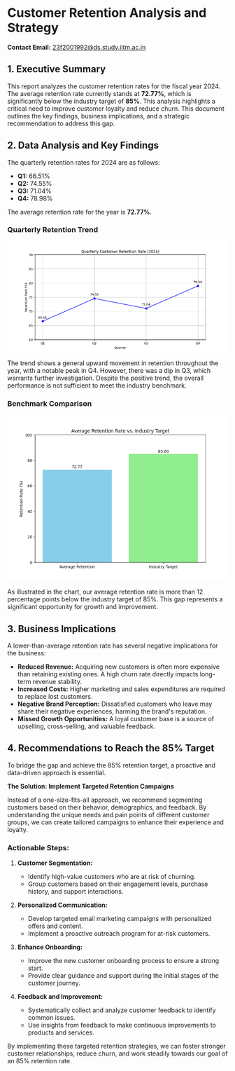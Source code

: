 # Customer Retention Analysis and Strategy

**Contact Email:** 23f2001992@ds.study.iitm.ac.in

## 1. Executive Summary

This report analyzes the customer retention rates for the fiscal year 2024. The average retention rate currently stands at **72.77%**, which is significantly below the industry target of **85%**. This analysis highlights a critical need to improve customer loyalty and reduce churn. This document outlines the key findings, business implications, and a strategic recommendation to address this gap.

## 2. Data Analysis and Key Findings

The quarterly retention rates for 2024 are as follows:
- **Q1:** 66.51%
- **Q2:** 74.55%
- **Q3:** 71.04%
- **Q4:** 78.98%

The average retention rate for the year is **72.77%**.

### Quarterly Retention Trend

![Quarterly Trend](trend.png)

The trend shows a general upward movement in retention throughout the year, with a notable peak in Q4. However, there was a dip in Q3, which warrants further investigation. Despite the positive trend, the overall performance is not sufficient to meet the industry benchmark.

### Benchmark Comparison

![Benchmark Comparison](benchmark.png)

As illustrated in the chart, our average retention rate is more than 12 percentage points below the industry target of 85%. This gap represents a significant opportunity for growth and improvement.

## 3. Business Implications

A lower-than-average retention rate has several negative implications for the business:

*   **Reduced Revenue:** Acquiring new customers is often more expensive than retaining existing ones. A high churn rate directly impacts long-term revenue stability.
*   **Increased Costs:** Higher marketing and sales expenditures are required to replace lost customers.
*   **Negative Brand Perception:** Dissatisfied customers who leave may share their negative experiences, harming the brand's reputation.
*   **Missed Growth Opportunities:** A loyal customer base is a source of upselling, cross-selling, and valuable feedback.

## 4. Recommendations to Reach the 85% Target

To bridge the gap and achieve the 85% retention target, a proactive and data-driven approach is essential.

**The Solution: Implement Targeted Retention Campaigns**

Instead of a one-size-fits-all approach, we recommend segmenting customers based on their behavior, demographics, and feedback. By understanding the unique needs and pain points of different customer groups, we can create tailored campaigns to enhance their experience and loyalty.

### Actionable Steps:

1.  **Customer Segmentation:**
    *   Identify high-value customers who are at risk of churning.
    *   Group customers based on their engagement levels, purchase history, and support interactions.

2.  **Personalized Communication:**
    *   Develop targeted email marketing campaigns with personalized offers and content.
    *   Implement a proactive outreach program for at-risk customers.

3.  **Enhance Onboarding:**
    *   Improve the new customer onboarding process to ensure a strong start.
    *   Provide clear guidance and support during the initial stages of the customer journey.

4.  **Feedback and Improvement:**
    *   Systematically collect and analyze customer feedback to identify common issues.
    *   Use insights from feedback to make continuous improvements to products and services.

By implementing these targeted retention strategies, we can foster stronger customer relationships, reduce churn, and work steadily towards our goal of an 85% retention rate.
